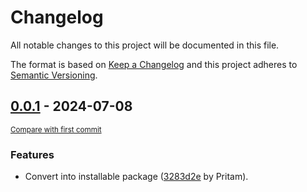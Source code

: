 # Changelog

All notable changes to this project will be documented in this file.

The format is based on [Keep a Changelog](http://keepachangelog.com/en/1.0.0/)
and this project adheres to [Semantic Versioning](http://semver.org/spec/v2.0.0.html).

<!-- insertion marker -->
## [0.0.1](https://github.com/PritamDutt/py-aws-sso/releases/tag/0.0.1) - 2024-07-08

<small>[Compare with first commit](https://github.com/PritamDutt/py-aws-sso/compare/6a496d90b09218e8f253a95d99d7857542311e2f...0.0.1)</small>

### Features

- Convert into installable package ([3283d2e](https://github.com/PritamDutt/py-aws-sso/commit/3283d2e6acbf9086270dc5347e08f594700c990e) by Pritam).

